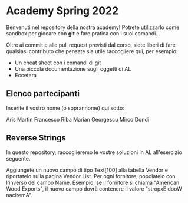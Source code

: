 # Academy Spring 2022

Benvenuti nel repository della nostra academy! Potrete utilizzarlo come sandbox per giocare con **git** e fare pratica con i suoi comandi.

Oltre ai commit e alle pull request previsti dal corso, siete liberi di fare qualsiasi contributo che pensate sia utile raccogliere qui, per esempio:

* Un cheat sheet con i comandi di git
* Una piccola documentazione sugli oggetti di AL
* Eccetera

## Elenco partecipanti

Inserite il vostro nome (o soprannome) qui sotto:

Aris Martin
Francesco Riba
Marian Georgescu
Mirco Dondi

## Reverse Strings

In questo repository, raccoglieremo le vostre soluzioni in AL all'esercizio seguente.

Aggiungete un nuovo campo di tipo Text[100] alla tabella Vendor e riportatelo sulla pagina Vendor List. Per ogni fornitore, popolatelo con l'inverso del campo Name. Esempio: se il fornitore si chiama "American Wood Exports", il nuovo campo dovrà contenere il valore "stropxE dooW naciremA".

